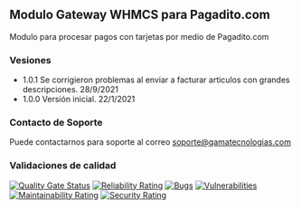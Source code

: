 ## Modulo Gateway WHMCS para Pagadito.com

Modulo para procesar pagos con tarjetas por medio de Pagadito.com

### Vesiones

* 1.0.1 Se corrigieron problemas al enviar a facturar articulos con grandes descripciones. 28/9/2021
* 1.0.0 Versión inicial. 22/1/2021

### Contacto de Soporte

Puede contactarnos para soporte al correo soporte@gamatecnologias.com

### Validaciones de calidad

[![Quality Gate Status](https://sonarcloud.io/api/project_badges/measure?project=Gama-Tecnologias_module-gateways-pagadito-whmcs&metric=alert_status)](https://sonarcloud.io/dashboard?id=Gama-Tecnologias_module-gateways-pagadito-whmcs)  [![Reliability Rating](https://sonarcloud.io/api/project_badges/measure?project=Gama-Tecnologias_module-gateways-pagadito-whmcs&metric=reliability_rating)](https://sonarcloud.io/dashboard?id=Gama-Tecnologias_module-gateways-pagadito-whmcs) [![Bugs](https://sonarcloud.io/api/project_badges/measure?project=Gama-Tecnologias_module-gateways-pagadito-whmcs&metric=bugs)](https://sonarcloud.io/dashboard?id=Gama-Tecnologias_module-gateways-pagadito-whmcs)  [![Vulnerabilities](https://sonarcloud.io/api/project_badges/measure?project=Gama-Tecnologias_module-gateways-pagadito-whmcs&metric=vulnerabilities)](https://sonarcloud.io/dashboard?id=Gama-Tecnologias_module-gateways-pagadito-whmcs)  [![Maintainability Rating](https://sonarcloud.io/api/project_badges/measure?project=Gama-Tecnologias_module-gateways-pagadito-whmcs&metric=sqale_rating)](https://sonarcloud.io/dashboard?id=Gama-Tecnologias_module-gateways-pagadito-whmcs)  [![Security Rating](https://sonarcloud.io/api/project_badges/measure?project=Gama-Tecnologias_module-gateways-pagadito-whmcs&metric=security_rating)](https://sonarcloud.io/dashboard?id=Gama-Tecnologias_module-gateways-pagadito-whmcs)
